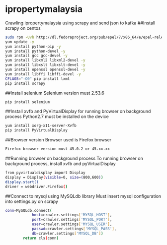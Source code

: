 # ipropertymalaysia
Crawling ipropertymalaysia using scrapy and send json to kafka
##Install scrapy on centos
```bash 
sudo rpm -Uvh http://dl.fedoraproject.org/pub/epel/7/x86_64/e/epel-release-7-5.noarch.rpm </br>
yum update -y 
yum install python-pip -y 
yum install python-devel -y 
yum install gcc gcc-devel -y 
yum install libxml2 libxml2-devel -y 
yum install libxslt libxslt-devel -y 
yum install openssl openssl-devel -y 
yum install libffi libffi-devel -y 
CFLAGS="-O0" pip install lxml 
pip install scrapy 
```

##Install selenium
Selenium version must 2.53.6
```bash
pip install selenium
```
##Install xvfb and PyVirtualDisplay for running browser on background process
Python2.7 must be installed on the device
```bash
yum install xorg-x11-server-Xvfb 
pip install PyVirtualDisplay 
```
##Browser version
Browser used is Firefox browser
```bash
Firefox browser version must 45.0.2 or 45.xx.xx 
```
##Running browser on background process
To running browser on background process, install xvfb and pyVirtualDisplay
```bash
from pyvirtualdisplay import Display
display = Display(visible=0, size=(800,600)) 
display.start() 
driver = webdriver.Firefox() 
```
##Connect to mysql using MySQLdb library
Must insert mysql configuration into settings.py on scrapy </br>
```bash
conn=MySQLdb.connect(  
            host=crawler.settings['MYSQL_HOST'], 
            port=crawler.settings['MYSQL_PORT'], 
            user=crawler.settings['MYSQL_USER'],
            passwd=crawler.settings['MYSQL_PASS'],
            db=crawler.settings['MYSQL_DB'])
        return cls(conn)
```
